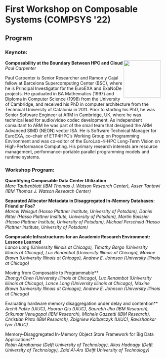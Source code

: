 # First Workshop on Composable Systems (COMPSYS '22)

## Program

### Keynote:

<img align="right" width="120" src="/compsys22/speakers/PaulCarpenter.jpeg">

**Composability at the Boundary Between HPC and Cloud**  
*Paul Carpenter*

Paul Carpenter is Senior Researcher and Ramon y Cajal fellow at Barcelona Supercomputing Center (BSC), where he is Principal Investigator for the EuroEXA and ExaNoDe projects. He graduated in BA Mathematics (1997) and Diploma in Computer Science (1998) from the University of Cambridge, and received his PhD in computer architecture from the Technical University of Catalonia in 2011. Prior to starting his PhD, he was Senior Software Engineer at ARM in Cambridge, UK, where he was technical lead for audio/video codec development. As independent consultant to ARM he was part of the small team that designed the ARM Advanced SIMD (NEON) vector ISA. He is Software Technical Manager for EuroEXA, co-chair of ETP4HPC’s Working Group on Programming Environment and was co-editor of the EuroLab-4-HPC Long-Term Vision on High-Performance Computing. His primary research interests are resource management, performance-portable parallel programming models and runtime systems.

### Workshop Program:

**Quantifying Composable Data Center Utilization**  
*Marc Taubenblatt (IBM Thomas J. Watson Research Center), Asser Tantawi (IBM Thomas J. Watson Research Center)*

**Separated Allocator Metadata in Disaggregated In-Memory Databases: Friend or Foe?**  
*Marcel Weisgut (Hasso Plattner Institute, University of Potsdam), Daniel Ritter (Hasso Plattner Institute, University of Potsdam), Martin Boissier (Hasso Plattner Institute, University of Potsdam), Michael Perscheid (Hasso Plattner Institute, University of Potsdam)*

**Composable Infrastructures for an Academic Research Environment: Lessons Learned**  
*Lance Long (University Illinois at Chicago), Timothy Bargo (University Illinois at Chicago), Luc Renambot (University Illinois at Chicago), Maxine Brown (University Illinois at Chicago), Andrew E. Johnson (University Illinois at Chicago)*

Moving from Composable to Programmable**  
*Zhongyi Chen (University Illinois at Chicago), Luc Renambot (University Illinois at Chicago), Lance Long (University Illinois at Chicago), Maxine Brown (University Illinois at Chicago), Andrew E. Johnson (University Illinois at Chicago)*

Evaluating hardware memory disaggregation under delay and contention**  
*Archit Patke (UIUC), Haoran Qiu (UIUC), Saurabh Jha (IBM Research), Srikumar Venugopal (IBM Research), Michele Gazzetti (IBM Research), Christian Pinto (IBM Research), Zbigniew Kalbarczyk (UIUC), Ravishankar Iyer (UIUC)*

Memory-Disaggregated In-Memory Object Store Framework for Big Data Applications**  
*Robin Abrahamse (Delft University of Technology), Akos Hadnagy (Delft University of Technology), Zaid Al-Ars (Delft University of Technology)*


